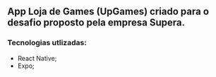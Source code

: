 ## App Loja de Games (UpGames) criado para o desafio proposto pela empresa Supera.

### Tecnologias utlizadas:
- React Native;
- Expo;
